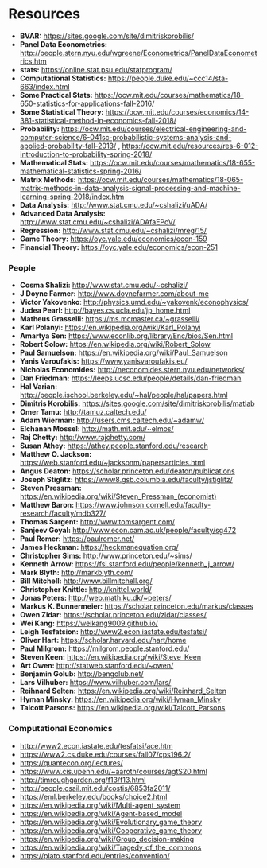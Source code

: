 # Resources
- **BVAR:** https://sites.google.com/site/dimitriskorobilis/
- **Panel Data Econometrics:** http://people.stern.nyu.edu/wgreene/Econometrics/PanelDataEconometrics.htm
- **stats:** https://online.stat.psu.edu/statprogram/
- **Computational Statistics:** https://people.duke.edu/~ccc14/sta-663/index.html
- **Some Practical Stats:** https://ocw.mit.edu/courses/mathematics/18-650-statistics-for-applications-fall-2016/
- **Some Statistical Theory:** https://ocw.mit.edu/courses/economics/14-381-statistical-method-in-economics-fall-2018/
- **Probability:** https://ocw.mit.edu/courses/electrical-engineering-and-computer-science/6-041sc-probabilistic-systems-analysis-and-applied-probability-fall-2013/ , https://ocw.mit.edu/resources/res-6-012-introduction-to-probability-spring-2018/
- **Mathematical Stats:** https://ocw.mit.edu/courses/mathematics/18-655-mathematical-statistics-spring-2016/
- **Matrix Methods:** https://ocw.mit.edu/courses/mathematics/18-065-matrix-methods-in-data-analysis-signal-processing-and-machine-learning-spring-2018/index.htm
- **Data Analysis:** http://www.stat.cmu.edu/~cshalizi/uADA/
- **Advanced Data Analysis:** http://www.stat.cmu.edu/~cshalizi/ADAfaEPoV/
- **Regression:** http://www.stat.cmu.edu/~cshalizi/mreg/15/
- **Game Theory:** https://oyc.yale.edu/economics/econ-159
- **Financial Theory:** https://oyc.yale.edu/economics/econ-251

### People
- **Cosma Shalizi:** http://www.stat.cmu.edu/~cshalizi/
- **J Doyne Farmer:** http://www.doynefarmer.com/about-me
- **Victor Yakovenko**: http://physics.umd.edu/~yakovenk/econophysics/
- **Judea Pearl:** http://bayes.cs.ucla.edu/jp_home.html
- **Matheus Grasselli:** https://ms.mcmaster.ca/~grasselli/
- **Karl Polanyi:** https://en.wikipedia.org/wiki/Karl_Polanyi
- **Amartya Sen:** https://www.econlib.org/library/Enc/bios/Sen.html
- **Robert Solow:** https://en.wikipedia.org/wiki/Robert_Solow
- **Paul Samuelson:** https://en.wikipedia.org/wiki/Paul_Samuelson
- **Yanis Varoufakis:** https://www.yanisvaroufakis.eu/
- **Nicholas Economides:** http://neconomides.stern.nyu.edu/networks/
- **Dan Friedman:** https://leeps.ucsc.edu/people/details/dan-friedman
- **Hal Varian:** http://people.ischool.berkeley.edu/~hal/people/hal/papers.html
- **Dimitris Korobilis:** https://sites.google.com/site/dimitriskorobilis/matlab
- **Omer Tamu:** http://tamuz.caltech.edu/
- **Adam Wierman:** http://users.cms.caltech.edu/~adamw/
- **Elchanan Mossel:** http://math.mit.edu/~elmos/
- **Raj Chetty:** http://www.rajchetty.com/
- **Susan Athey:** https://athey.people.stanford.edu/research
- **Matthew O. Jackson:** https://web.stanford.edu/~jacksonm/papersarticles.html
- **Angus Deaton:** https://scholar.princeton.edu/deaton/publications
- **Joseph Stiglitz:** https://www8.gsb.columbia.edu/faculty/jstiglitz/
- **Steven Pressman:** https://en.wikipedia.org/wiki/Steven_Pressman_(economist)
- **Matthew Baron:** https://www.johnson.cornell.edu/faculty-research/faculty/mdb327/
- **Thomas Sargent:** http://www.tomsargent.com/
- **Sanjeev Goyal:** http://www.econ.cam.ac.uk/people/faculty/sg472
- **Paul Romer:** https://paulromer.net/
- **James Heckman:** https://heckmanequation.org/
- **Christopher Sims:** http://www.princeton.edu/~sims/
- **Kenneth Arrow:** https://fsi.stanford.edu/people/kenneth_j_arrow/
- **Mark Blyth:** http://markblyth.com/
- **Bill Mitchell:** http://www.billmitchell.org/
- **Christopher Knittle:** http://knittel.world/
- **Jonas Peters:** http://web.math.ku.dk/~peters/
- **Markus K. Bunnermeier:** https://scholar.princeton.edu/markus/classes
- **Owen Zidar:** https://scholar.princeton.edu/zidar/classes/
- **Wei Kang:** https://weikang9009.github.io/
- **Leigh Tesfatsion:** http://www2.econ.iastate.edu/tesfatsi/
- **Oliver Hart:** https://scholar.harvard.edu/hart/home
- **Paul Milgrom:** https://milgrom.people.stanford.edu/
- **Steven Keen:** https://en.wikipedia.org/wiki/Steve_Keen
- **Art Owen:** http://statweb.stanford.edu/~owen/
- **Benjamin Golub:** http://bengolub.net/
- **Lars Vilhuber:** https://www.vilhuber.com/lars/
- **Reihnard Selten:** https://en.wikipedia.org/wiki/Reinhard_Selten
- **Hyman Minsky:** https://en.wikipedia.org/wiki/Hyman_Minsky
- **Talcott Parsons:** https://en.wikipedia.org/wiki/Talcott_Parsons

### Computational Economics
- http://www2.econ.iastate.edu/tesfatsi/ace.htm
- https://www2.cs.duke.edu/courses/fall07/cps196.2/
- https://quantecon.org/lectures/
- https://www.cis.upenn.edu/~aaroth/courses/agtS20.html
- http://timroughgarden.org/f13/f13.html
- http://people.csail.mit.edu/costis/6853fa2011/
- https://eml.berkeley.edu/books/choice2.html
- https://en.wikipedia.org/wiki/Multi-agent_system
- https://en.wikipedia.org/wiki/Agent-based_model
- https://en.wikipedia.org/wiki/Evolutionary_game_theory
- https://en.wikipedia.org/wiki/Cooperative_game_theory
- https://en.wikipedia.org/wiki/Group_decision-making
- https://en.wikipedia.org/wiki/Tragedy_of_the_commons
- https://plato.stanford.edu/entries/convention/